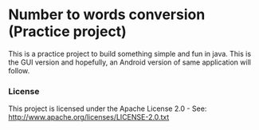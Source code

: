 # Number to words conversion (Practice project)

This is a practice project to build something simple and fun in java. This is the GUI version and hopefully, an Android version of same application will follow.

### License
This project is licensed under the Apache License 2.0 - See: http://www.apache.org/licenses/LICENSE-2.0.txt


